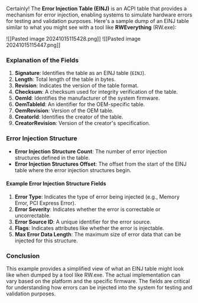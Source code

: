 
Certainly! The **Error Injection Table (EINJ)** is an ACPI table that provides a mechanism for error injection, enabling systems to simulate hardware errors for testing and validation purposes. Here's a sample dump of an EINJ table similar to what you might see with a tool like **RWEverything** (RW.exe):

![[Pasted image 20241015115428.png]]
![[Pasted image 20241015115447.png]]

### Explanation of the Fields

1. **Signature**: Identifies the table as an EINJ table (`EINJ`).
2. **Length**: Total length of the table in bytes.
3. **Revision**: Indicates the version of the table format.
4. **Checksum**: A checksum used for integrity verification of the table.
5. **OemId**: Identifies the manufacturer of the system firmware.
6. **OemTableId**: An identifier for the OEM-specific table.
7. **OemRevision**: Version of the OEM table.
8. **CreatorId**: Identifies the creator of the table.
9. **CreatorRevision**: Version of the creator's specification.

### Error Injection Structure

- **Error Injection Structure Count**: The number of error injection structures defined in the table.
- **Error Injection Structures Offset**: The offset from the start of the EINJ table where the error injection structures begin.

#### Example Error Injection Structure Fields

1. **Error Type**: Indicates the type of error being injected (e.g., Memory Error, PCI Express Error).
2. **Error Severity**: Indicates whether the error is correctable or uncorrectable.
3. **Error Source ID**: A unique identifier for the error source.
4. **Flags**: Indicates attributes like whether the error is injectable.
5. **Max Error Data Length**: The maximum size of error data that can be injected for this structure.

### Conclusion

This example provides a simplified view of what an EINJ table might look like when dumped by a tool like RW.exe. The actual implementation can vary based on the platform and the specific firmware. The fields are critical for understanding how errors can be injected into the system for testing and validation purposes.
